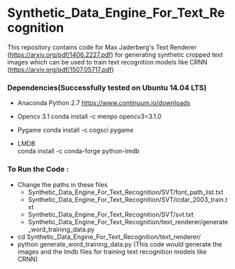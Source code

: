  # Synthetic_Data_Engine_For_Text_Recognition 

This repository contains code for Max Jaderberg's Text Renderer (https://arxiv.org/pdf/1406.2227.pdf) for generating synthetic cropped text images which can be used to train text recognition models like CRNN (https://arxiv.org/pdf/1507.05717.pdf)

### Dependencies(Successfully tested on Ubuntu 14.04 LTS)
* Anaconda Python 2.7
  https://www.continuum.io/downloads
  
* Opencv 3.1
   conda install -c menpo opencv3=3.1.0

* Pygame
  conda install -c cogsci pygame 
  
* LMDB  
  conda install -c conda-forge python-lmdb 
  
### To Run the Code :
* Change the paths in these files  
  * Synthetic_Data_Engine_For_Text_Recognition/SVT/font_path_list.txt
  * Synthetic_Data_Engine_For_Text_Recognition/SVT/icdar_2003_train.txt
  * Synthetic_Data_Engine_For_Text_Recognition/SVT/svt.txt
  * Synthetic_Data_Engine_For_Text_Recognition/text_renderer/generate_word_training_data.py
* cd Synthetic_Data_Engine_For_Text_Recognition/text_renderer/
* python generate_word_training_data.py (This code would generate the images and the lmdb files for training text recognition models like CRNN)
